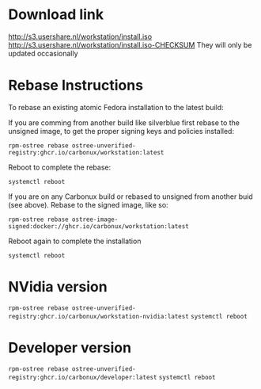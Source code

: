 # Download link
http://s3.usershare.nl/workstation/install.iso
http://s3.usershare.nl/workstation/install.iso-CHECKSUM
They will only be updated occasionally

# Rebase Instructions
To rebase an existing atomic Fedora installation to the latest build:

If you are comming from another build like silverblue first rebase to the unsigned image, to get the proper signing keys and policies installed:

`rpm-ostree rebase ostree-unverified-registry:ghcr.io/carbonux/workstation:latest`

Reboot to complete the rebase:

`systemctl reboot`

If you are on any Carbonux build or rebased to unsigned from another buid (see above).
Rebase to the signed image, like so:

`rpm-ostree rebase ostree-image-signed:docker://ghcr.io/carbonux/workstation:latest`

Reboot again to complete the installation

`systemctl reboot`

# NVidia version
`rpm-ostree rebase ostree-unverified-registry:ghcr.io/carbonux/workstation-nvidia:latest`
`systemctl reboot`

# Developer version
`rpm-ostree rebase ostree-unverified-registry:ghcr.io/carbonux/developer:latest`
`systemctl reboot`

